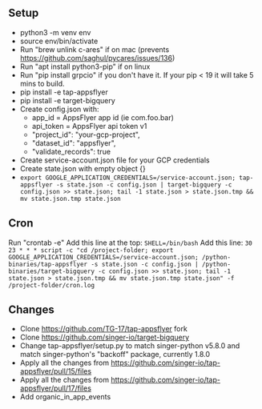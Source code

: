 ## Setup

- python3 -m venv env
- source env/bin/activate
- Run "brew unlink c-ares" if on mac (prevents https://github.com/saghul/pycares/issues/136)
- Run "apt install python3-pip" if on linux
- Run "pip install grpcio" if you don't have it. If your pip < 19 it will take 5 mins to build.
- pip install -e tap-appsflyer
- pip install -e target-bigquery
- Create config.json with:
	- app_id = AppsFlyer app id (ie com.foo.bar)
	- api_token = AppsFlyer api token v1
	- "project_id": "your-gcp-project",
  - "dataset_id": "appsflyer",
  - "validate_records": true
- Create service-account.json file for your GCP credentials
- Create state.json with empty object {}
- `export GOOGLE_APPLICATION_CREDENTIALS=/service-account.json; tap-appsflyer -s state.json -c config.json | target-bigquery -c config.json >> state.json; tail -1 state.json > state.json.tmp && mv state.json.tmp state.json`

## Cron
Run "crontab -e"
Add this line at the top:
`SHELL=/bin/bash`
Add this line:
`30 23 * * * script -c "cd /project-folder; export GOOGLE_APPLICATION_CREDENTIALS=/service-account.json; /python-binaries/tap-appsflyer -s state.json -c config.json | /python-binaries/target-bigquery -c config.json >> state.json; tail -1 state.json > state.json.tmp && mv state.json.tmp state.json" -f /project-folder/cron.log`

## Changes
- Clone https://github.com/TG-17/tap-appsflyer fork
- Clone https://github.com/singer-io/target-bigquery
- Change tap-appsflyer/setup.py to match singer-python v5.8.0 and match singer-python's "backoff" package, currently 1.8.0
- Apply all the changes from https://github.com/singer-io/tap-appsflyer/pull/15/files
- Apply all the changes from https://github.com/singer-io/tap-appsflyer/pull/17/files
- Add organic_in_app_events
